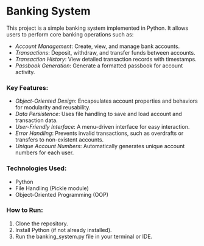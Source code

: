 


# Banking System

This project is a simple banking system implemented in Python. It allows users to perform core banking operations such as:

- *Account Management*: Create, view, and manage bank accounts.
- *Transactions*: Deposit, withdraw, and transfer funds between accounts.
- *Transaction History*: View detailed transaction records with timestamps.
- *Passbook Generation*: Generate a formatted passbook for account activity.

### Key Features:
- *Object-Oriented Design*: Encapsulates account properties and behaviors for modularity and reusability.
- *Data Persistence*: Uses file handling to save and load account and transaction data.
- *User-Friendly Interface*: A menu-driven interface for easy interaction.
- *Error Handling*: Prevents invalid transactions, such as overdrafts or transfers to non-existent accounts.
- *Unique Account Numbers*: Automatically generates unique account numbers for each user.

### Technologies Used:
- Python
- File Handling (Pickle module)
- Object-Oriented Programming (OOP)

### How to Run:
1. Clone the repository.
2. Install Python (if not already installed).
3. Run the banking_system.py file in your terminal or IDE.

